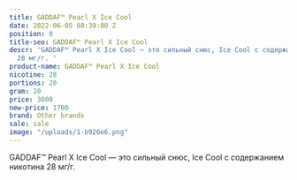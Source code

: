 ```yaml
---
title: GADDAF™ Pearl X Ice Cool
date: 2022-06-05 08:39:00 Z
position: 0
title-seo: GADDAF™ Pearl X Ice Cool
descr: 'GADDAF™ Pearl X Ice Cool — это сильный снюс, Ice Cool с содержанием никотина
  28 мг/г. '
product-name: GADDAF™ Pearl X Ice Cool
nicotine: 28
portions: 20
gram: 20
price: 3000
new-price: 1700
brand: Other brands
sale: sale
image: "/uploads/1-b926e6.png"
---
```


GADDAF™ Pearl X Ice Cool — это сильный снюс, Ice Cool с содержанием никотина 28 мг/г. 